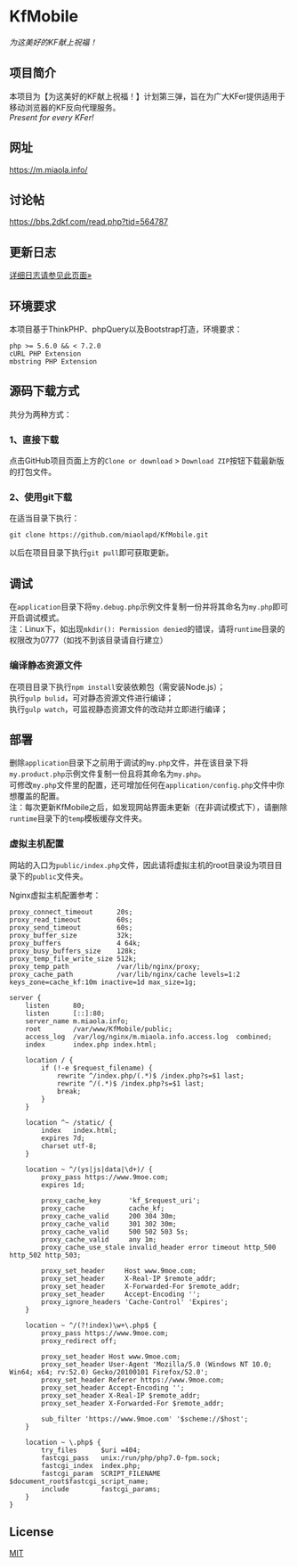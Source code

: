 # KfMobile
_为这美好的KF献上祝福！_

## 项目简介
本项目为【为这美好的KF献上祝福！】计划第三弹，旨在为广大KFer提供适用于移动浏览器的KF反向代理服务。  
_Present for every KFer!_

## 网址
https://m.miaola.info/

## 讨论帖
https://bbs.2dkf.com/read.php?tid=564787

## 更新日志
[详细日志请参见此页面&raquo;](https://github.com/miaolapd/KfMobile/releases)

## 环境要求
本项目基于ThinkPHP、phpQuery以及Bootstrap打造，环境要求：

    php >= 5.6.0 && < 7.2.0
    cURL PHP Extension
    mbstring PHP Extension

## 源码下载方式
共分为两种方式：

### 1、直接下载
点击GitHub项目页面上方的`Clone or download` &gt; `Download ZIP`按钮下载最新版的打包文件。

### 2、使用git下载
在适当目录下执行：

    git clone https://github.com/miaolapd/KfMobile.git
以后在项目目录下执行`git pull`即可获取更新。

## 调试
在`application`目录下将`my.debug.php`示例文件复制一份并将其命名为`my.php`即可开启调试模式。  
注：Linux下，如出现`mkdir(): Permission denied`的错误，请将`runtime`目录的权限改为0777（如找不到该目录请自行建立）

### 编译静态资源文件
在项目目录下执行`npm install`安装依赖包（需安装Node.js）；  
执行`gulp bulid`，可对静态资源文件进行编译；  
执行`gulp watch`，可监视静态资源文件的改动并立即进行编译；

## 部署
删除`application`目录下之前用于调试的`my.php`文件，并在该目录下将`my.product.php`示例文件复制一份且将其命名为`my.php`。  
可修改`my.php`文件里的配置，还可增加任何在`application/config.php`文件中你想覆盖的配置。  
注：每次更新KfMobile之后，如发现网站界面未更新（在非调试模式下），请删除`runtime`目录下的`temp`模板缓存文件夹。

### 虚拟主机配置
网站的入口为`public/index.php`文件，因此请将虚拟主机的root目录设为项目目录下的`public`文件夹。

Nginx虚拟主机配置参考：

    proxy_connect_timeout      20s;
    proxy_read_timeout         60s;
    proxy_send_timeout         60s;
    proxy_buffer_size          32k;
    proxy_buffers              4 64k;
    proxy_busy_buffers_size    128k;
    proxy_temp_file_write_size 512k;
    proxy_temp_path            /var/lib/nginx/proxy;
    proxy_cache_path           /var/lib/nginx/cache levels=1:2 keys_zone=cache_kf:10m inactive=1d max_size=1g;
    
    server {
        listen      80;
        listen      [::]:80;
        server_name m.miaola.info;
        root        /var/www/KfMobile/public;
        access_log  /var/log/nginx/m.miaola.info.access.log  combined;
        index       index.php index.html;
    
        location / {
            if (!-e $request_filename) {
                rewrite ^/index.php/(.*)$ /index.php?s=$1 last;
                rewrite ^/(.*)$ /index.php?s=$1 last;
                break;
            }
        }
    
        location ^~ /static/ {
            index   index.html;
            expires 7d;
            charset utf-8;
        }
    
        location ~ ^/(ys|js|data|\d+)/ {
            proxy_pass https://www.9moe.com;
            expires 1d;
    
            proxy_cache_key       'kf_$request_uri';
            proxy_cache           cache_kf;
            proxy_cache_valid     200 304 30m;
            proxy_cache_valid     301 302 30m;
            proxy_cache_valid     500 502 503 5s;
            proxy_cache_valid     any 1m;
            proxy_cache_use_stale invalid_header error timeout http_500 http_502 http_503;
    
            proxy_set_header     Host www.9moe.com;
            proxy_set_header     X-Real-IP $remote_addr;
            proxy_set_header     X-Forwarded-For $remote_addr;
            proxy_set_header     Accept-Encoding '';
            proxy_ignore_headers 'Cache-Control' 'Expires';
        }
    
        location ~ ^/(?!index)\w+\.php$ {
            proxy_pass https://www.9moe.com;
            proxy_redirect off;
    
            proxy_set_header Host www.9moe.com;
            proxy_set_header User-Agent 'Mozilla/5.0 (Windows NT 10.0; Win64; x64; rv:52.0) Gecko/20100101 Firefox/52.0';
            proxy_set_header Referer https://www.9moe.com;
            proxy_set_header Accept-Encoding '';
            proxy_set_header X-Real-IP $remote_addr;
            proxy_set_header X-Forwarded-For $remote_addr;
    
            sub_filter 'https://www.9moe.com' '$scheme://$host';
        }
    
        location ~ \.php$ {
            try_files      $uri =404;
            fastcgi_pass   unix:/run/php/php7.0-fpm.sock;
            fastcgi_index  index.php;
            fastcgi_param  SCRIPT_FILENAME  $document_root$fastcgi_script_name;
            include        fastcgi_params;
        }
    }

## License
[MIT](http://opensource.org/licenses/MIT)
